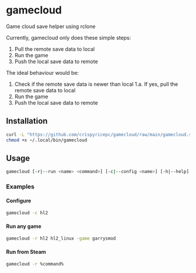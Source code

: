 # gamecloud

Game cloud save helper using rclone

Currently, gamecloud only does these simple steps:

1. Pull the remote save data to local
1. Run the game
1. Push the local save data to remote

The ideal behaviour would be:

1. Check if the remote save data is newer than local
  1.a. If yes, pull the remote save data to local
1. Run the game
1. Push the local save data to remote

## Installation

```sh
curl -L "https://github.com/crispyricepc/gamecloud/raw/main/gamecloud.sh" > ~/.local/bin/gamecloud
chmod +x ~/.local/bin/gamecloud
```

## Usage

```sh
gamecloud [-r|--run <name> <command>] [-c|--config <name>] [-h|--help]
```

### Examples

#### Configure

```sh
gamecloud -c hl2
```

#### Run any game

```sh
gamecloud -r hl2 hl2_linux -game garrysmod
```

#### Run from Steam

```sh
gamecloud -r %command%
```